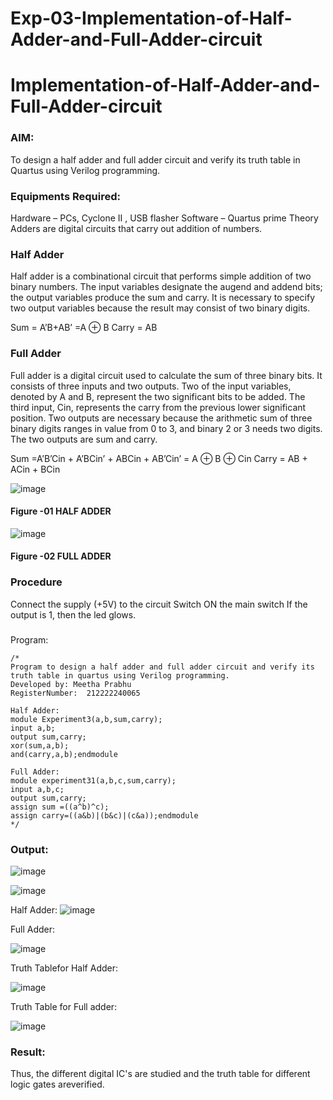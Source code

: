 # Exp-03-Implementation-of-Half-Adder-and-Full-Adder-circuit

# Implementation-of-Half-Adder-and-Full-Adder-circuit
### AIM:
To design a half adder and full adder circuit and verify its truth table in Quartus using Verilog programming.

### Equipments Required:
Hardware – PCs, Cyclone II , USB flasher
Software – Quartus prime
Theory
Adders are digital circuits that carry out addition of numbers.

### Half Adder
Half adder is a combinational circuit that performs simple addition of two binary numbers. The input variables designate the augend and addend bits; the output variables produce the sum and carry. It is necessary to specify two output variables because the result may consist of two binary digits.

Sum = A’B+AB’ =A ⊕ B Carry = AB

### Full Adder
Full adder is a digital circuit used to calculate the sum of three binary bits. It consists of three inputs and two outputs. Two of the input variables, denoted by A and B, represent the two significant bits to be added. The third input, Cin, represents the carry from the previous lower significant position. Two outputs are necessary because the arithmetic sum of three binary digits ranges in value from 0 to 3, and binary 2 or 3 needs two digits. The two outputs are sum and carry.

Sum =A’B’Cin + A’BCin’ + ABCin + AB’Cin’ = A ⊕ B ⊕ Cin Carry = AB + ACin + BCin

 ![image](https://user-images.githubusercontent.com/36288975/163552156-a13e5a56-c638-4110-97d9-8896907c8d25.png)

#### Figure -01 HALF ADDER 


![image](https://user-images.githubusercontent.com/36288975/163552057-b3547877-6d07-45b4-b7e0-bcfebfad9e1d.png)

#### Figure -02 FULL ADDER 

### Procedure

Connect the supply (+5V) to the circuit
Switch ON the main switch
If the output is 1, then the led glows.
### 
Program:
```
/*
Program to design a half adder and full adder circuit and verify its truth table in quartus using Verilog programming.
Developed by: Meetha Prabhu
RegisterNumber:  212222240065

Half Adder:
module Experiment3(a,b,sum,carry);
input a,b;
output sum,carry;
xor(sum,a,b);
and(carry,a,b);endmodule

Full Adder:
module experiment31(a,b,c,sum,carry);
input a,b,c;
output sum,carry; 
assign sum =((a^b)^c);
assign carry=((a&b)|(b&c)|(c&a));endmodule
*/
```
### Output:

![image](https://user-images.githubusercontent.com/119401038/230592063-22c41436-77ca-406b-a644-cd1a14f889ae.png)

![image](https://user-images.githubusercontent.com/119401038/230593099-fe6c4112-d1f1-41c8-812f-fac37e40c3c4.png)

Half Adder:
![image](https://github.com/Meetha22003992/Exp-02-Implementation-of-Half-Adder-and-Full-Adder-circuit/assets/119401038/05b057be-4cfd-49ef-9142-4067bd6010c7)

Full Adder:

![image](https://github.com/Meetha22003992/Exp-02-Implementation-of-Half-Adder-and-Full-Adder-circuit/assets/119401038/95af5337-5f4e-4860-a72c-7b6ef03ce1d5)

Truth Tablefor Half Adder:

![image](https://github.com/Meetha22003992/Exp-02-Implementation-of-Half-Adder-and-Full-Adder-circuit/assets/119401038/8c5a6531-aca0-4574-aef8-43913843cac3)

Truth Table for Full adder:

![image](https://github.com/Meetha22003992/Exp-02-Implementation-of-Half-Adder-and-Full-Adder-circuit/assets/119401038/50e1c1e8-7b42-4bcd-9dc6-0c9492d0d1de)

### Result:
Thus, the different digital IC's are studied and the truth table for different logic gates areverified.
